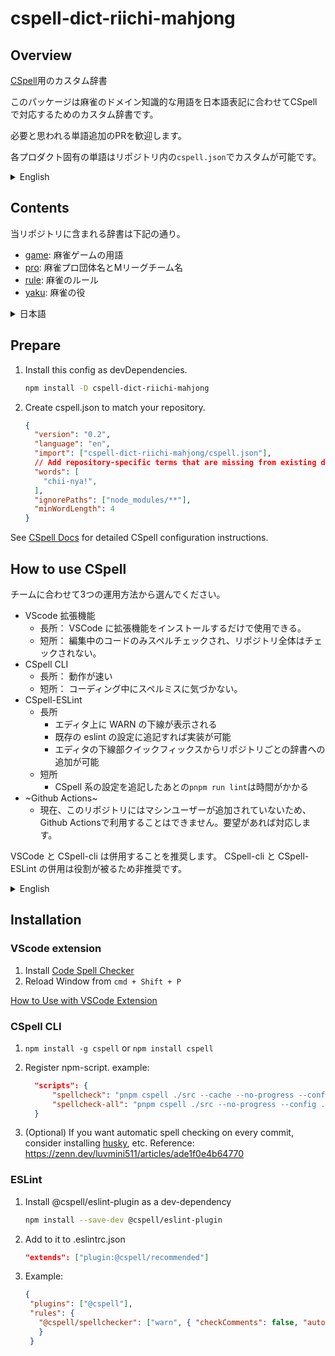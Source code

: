 # cspell-dict-riichi-mahjong

## Overview

[CSpell](https://github.com/streetsidesoftware/cspell)用のカスタム辞書

このパッケージは麻雀のドメイン知識的な用語を日本語表記に合わせてCSpellで対応するためのカスタム辞書です。

必要と思われる単語追加のPRを歓迎します。

各プロダクト固有の単語はリポジトリ内の`cspell.json`でカスタムが可能です。

<details>
<summary>English</summary>

Custom dictionary for [CSpell](https://github.com/streetsidesoftware/cspell).

This package is a custom dictionary for CSpell to support mahjong domain knowledge terms in Japanese notation.

If you believe that additional words should be included, please submit a pull request with the approval of two or more repositories.

Words that are specific to each product can be customized in `cspell.json` in the repository.

</details>

## Contents

当リポジトリに含まれる辞書は下記の通り。

- [game](https://github.com/kbkn3/cspell-dict-riichi-mahjong/blob/master/.cspell/game.txt): 麻雀ゲームの用語
- [pro](https://github.com/kbkn3/cspell-dict-riichi-mahjong/blob/master/.cspell/pro.txt): 麻雀プロ団体名とMリーグチーム名
- [rule](https://github.com/kbkn3/cspell-dict-riichi-mahjong/blob/master/.cspell/rule.txt): 麻雀のルール
- [yaku](https://github.com/kbkn3/cspell-dict-riichi-mahjong/blob/master/.cspell/yaku.txt): 麻雀の役

<details>
<summary>日本語</summary>
The dictionaries included in this repository are as follows:

- [game](https://github.com/kbkn3/cspell-dict-riichi-mahjong/blob/master/.cspell/game.txt): Mahjong game terms
- [pro](https://github.com/kbkn3/cspell-dict-riichi-mahjong/blob/master/.cspell/pro.txt): Professional mahjong player's organization name and M-League team name
- [rule](https://github.com/kbkn3/cspell-dict-riichi-mahjong/blob/master/.cspell/rule.txt): Mahjong rules
- [yaku](https://github.com/kbkn3/cspell-dict-riichi-mahjong/blob/master/.cspell/yaku.txt): Mahjong yaku

</details>

## Prepare

1. Install this config as devDependencies.

    ```bash
    npm install -D cspell-dict-riichi-mahjong
    ```

2. Create cspell.json to match your repository.

    ```json
    {
      "version": "0.2",
      "language": "en",
      "import": ["cspell-dict-riichi-mahjong/cspell.json"],
      // Add repository-specific terms that are missing from existing dictionaries.
      "words": [
        "chii-nya!",
      ],
      "ignorePaths": ["node_modules/**"],
      "minWordLength": 4
    }
    ```

See [CSpell Docs](http://cspell.org/configuration/) for detailed CSpell configuration instructions.

## How to use CSpell

チームに合わせて3つの運用方法から選んでください。

- VScode 拡張機能
  - 長所： VSCode に拡張機能をインストールするだけで使用できる。
  - 短所： 編集中のコードのみスペルチェックされ、リポジトリ全体はチェックされない。
- CSpell CLI
  - 長所： 動作が速い
  - 短所： コーディング中にスペルミスに気づかない。
- CSpell-ESLint
  - 長所
    - エディタ上に WARN の下線が表示される
    - 既存の eslint の設定に追記すれば実装が可能
    - エディタの下線部クイックフィックスからリポジトリごとの辞書への追加が可能
  - 短所
    - CSpell 系の設定を追記したあとの`pnpm run lint`は時間がかかる
- ~Github Actions~
  - 現在、このリポジトリにはマシンユーザーが追加されていないため、Github Actionsで利用することはできません。要望があれば対応します。

VSCode と CSpell-cli は併用することを推奨します。
CSpell-cli と CSpell-ESLint の併用は役割が被るため非推奨です。

<details>
<summary>English</summary>
Consider 3 different methods of operation for your team.

- VScode extension
  - Pros: You can use it simply by installing an extension to VSCode.
  - Cons: Only the code you are editing will be spell checked, not the entire repository.
- CSpell-CLI
  - Pros: fast working
  - Cons: Not aware of spelling errors while coding.
- CSpell-ESLint
  - Pros:
    - WARN underlines on the editor
    - Can be implemented by adding to existing eslint configuration.
    - Underlines can be added to the dictionary for each repository via the editor's underlining quick-fix.
  - Cons:
    - `pnpm run lint` after adding CSpell system settings takes a long time.
- ~Github Actions~
  - Currently no machine users have been added to this repository, so it is not available for Github Actions. If requested, this will be addressed.

It is recommended that VSCode and CSpell-CLI be used together.
The use of CSpell-CLI and CSpell-ESLint together is deprecated due to their overlapping roles.
</details>

## Installation

### VScode extension

1. Install [Code Spell Checker](https://marketplace.visualstudio.com/items?itemName=streetsidesoftware.code-spell-checker)
2. Reload Window from `cmd + Shift + P`

[How to Use with VSCode Extension](https://github.com/kbkn3/cspell-dict-riichi-mahjong/blob/master/HowToUseWithVSCodeExt.md)

### CSpell CLI

1. `npm install -g cspell` or `npm install cspell`
2. Register npm-script.
   example:
    ```json
      "scripts": {
          "spellcheck": "pnpm cspell ./src --cache --no-progress --config ./cspell.json || exit 0",
          "spellcheck-all": "pnpm cspell ./src --no-progress --config ./cspell.json || exit 0"
      }
    ```

3. (Optional) If you want automatic spell checking on every commit, consider installing [husky](https://github.com/typicode/husky), etc.
   Reference: https://zenn.dev/luvmini511/articles/ade1f0e4b64770

### ESLint

1. Install @cspell/eslint-plugin as a dev-dependency
    ```bash
    npm install --save-dev @cspell/eslint-plugin
    ```
2. Add to it to .eslintrc.json
    ```json
    "extends": ["plugin:@cspell/recommended"]
    ```
3. Example:
   ```json
   {
    "plugins": ["@cspell"],
    "rules": {
      "@cspell/spellchecker": ["warn", { "checkComments": false, "autoFix": false }]
      }
    }
    ```
